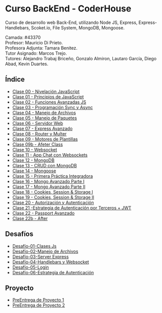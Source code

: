 # Curso BackEnd - CoderHouse
Curso de desarrollo web Back-End, utilizando Node JS, Express, Express-Handlebars, Scoket.io, File System, MongoDB, Mongoose.

Camada: #43370  
Profesor: Mauricio Di Prieto.  
Profesora Adjunta: Tamara Benitez.   
Tutor Asignado: Marcos Trejo.  
Tutores: Alejandro Trabaj Briceño, Gonzalo Almiron, Lautaro García, Diego Abad, Kevin Duartes.

## Índice
- [Clase 00 - Nivelación JavaScript](./00%20-%20Nivelación%20JavaScript/)  
- [Clase 01 - Principios de JavaScript](./01%20-%20Principios%20de%20JavaScript/)  
- [Clase 02 - Funciones Avanzadas JS](./02%20-%20Funciones%20Avanzadas%20JS/)  
- [Clase 03 - Programación Sync y Async](./03%20-%20Programación%20Sync%20y%20Async/)  
- [Clase 04 - Manejo de Archivos](./04%20-%20Manejo%20de%20Archivos/)  
- [Clase 05 - Manejo de Paquetes](./05%20-%20Manejo%20de%20Paquetes/)  
- [Clase 06 - Servidor Web](./06%20-%20Servidores%20Web/)  
- [Clase 07 - Express Avanzado](./07%20-%20Express%20Avanzado/)  
- [Clase 08 - Router y Multer](./08%20-%20Router%20y%20Multer/)  
- [Clase 09 - Motores de Plantillas](./09%20-%20Motores%20de%20Plantillas/)  
- [Clase 09b - Afeter Class](./09B%20-%20After/)  
- [Clase 10 - Websocket](./10%20-%20Websockets/)  
- [Clase 11 - App Chat con Websockets](./11%20-%20App%20Chat%20con%20Websockets/)  
- [Clase 12 - MongoDB](./12%20-%20MongoDB/)  
- [Clase 13 - CRUD con MongoDB](./13%20-%20CRUD%20con%20MongoDB/)  
- [Clase 14 - Mongoose](./14%20-%20Mongoose/)  
- [Clase 15 - Primera Práctica Integradora](./15%20-%20Primera%20Practica%20Integradora/)  
- [Clase 16 - Mongo Avanzado Parte I](./16%20-%20Mongo%20Avanzado%20Parte%201/)  
- [Clase 17 - Mongo Avanzado Parte II](./17%20-%20Mongo%20Avanzado%20Parte%202/)  
- [Clase 18 - Cookies, Session & Storage I](./18%20-%20Cookies,%20Sessions%20&%20Storage%20I/)  
- [Clase 19 - Cookies, Session & Storage II](./19%20-%20Cookies,%20Sessions%20&%20Storage%20II/)  
- [Clase 20 - Autorización y Autenticación](./20%20-%20Autorizacion%20y%20Autenticacion/)  
- [Clase 21 -Estrategia de Autenticación por Terceros + JWT](./21%20-%20Estrategia%20de%20Autenticacion%20por%20Terceros%20+%20JWT/)  
- [Clase 22 - Passport Avanzado](./22%20-%20Passport%20Avanzado/)  
- [Clase 22b - After](./22b%20-%20After/)  

## Desafíos
- [Desafío-01-Clases Js](./desafio-01-clases%20js/)  
- [Desafío-02-Manejo de Archivos](./desafio-02-manejo%20de%20archivos/)  
- [Desafío-03-Server Express](./desafio-03-server%20express/)  
- [Desafío-04-Handlebars y Websocket](./desafio-04-handlebars%20y%20websocket/)  
- [Desafío-05-Login](./desafio-05-login/)  
- [Desafío-06-Estrategia de Autenticación](./desafío-06-estrategia%20de%20autenticacion/)  

## Proyecto
- [PreEntrega de Proyecto 1](./PreEntrega-Proyecto-1/)  
- [PreEntrega de Proyecto 2](./PreEntrega-Proyecto-2/)  

